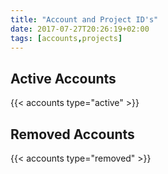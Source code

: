 ```yaml
---
title: "Account and Project ID's"
date: 2017-07-27T20:26:19+02:00
tags: [accounts,projects]
---
```


## Active Accounts

{{< accounts type="active" >}}

## Removed Accounts

{{< accounts type="removed" >}}
